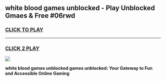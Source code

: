 
## white blood games unblocked - Play Unblocked Gmaes & Free #06rwd
<h3>
<a href="https://news.freeplayer.one?title=white_blood_games_unblocked&ref=03M">CLICK TO PLAY</a></h3>
<hr>

<h3>
<a href="https://news.freeplayer.one?title=white_blood_games_unblocked&ref=03M">CLICK 2 PLAY</a>
  
</h3>

<a href="https://news.freeplayer.one?title=white_blood_games_unblocked&ref=03M"><img src="https://clearcache.store/games.png"></a>


**white blood games unblocked games unblocked: Your Gateway to Fun and Accessible Online Gaming**
